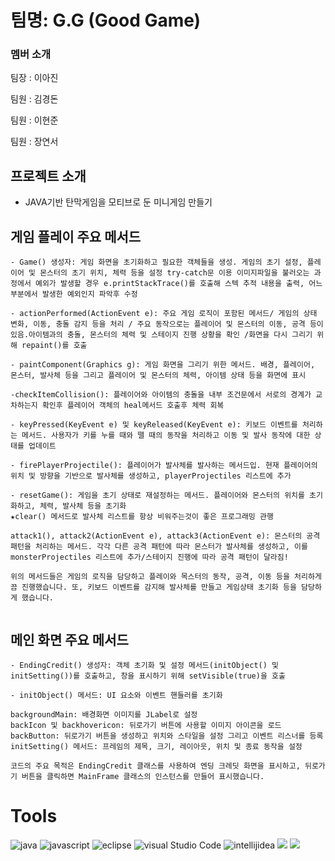 # 팀명: G.G (Good Game)

### 멤버 소개
팀장 : 이아진

팀원 : 김경돈

팀원 : 이현준

팀원 : 장연서 


## 프로젝트 소개 
- JAVA기반 탄막게임을 모티브로 둔 미니게임 만들기
  
  

## 게임 플레이 주요 메서드
```
- Game() 생성자: 게임 화면을 초기화하고 필요한 객체들을 생성. 게임의 초기 설정, 플레이어 및 몬스터의 초기 위치, 체력 등을 설정 try-catch문 이용 이미지파일을 불러오는 과정에서 예외가 발생할 경우 e.printStackTrace()를 호출해 스텍 추적 내용을 출력, 어느부분에서 발생한 예외인지 파악후 수정

- actionPerformed(ActionEvent e): 주요 게임 로직이 포함된 메서드/ 게임의 상태 변화, 이동, 충돌 감지 등을 처리 / 주요 동작으로는 플레이어 및 몬스터의 이동, 공격 등이 있음.아이템과의 충돌, 몬스터의 체력 및 스테이지 진행 상황을 확인 /화면을 다시 그리기 위해 repaint()를 호출

- paintComponent(Graphics g): 게임 화면을 그리기 위한 메서드. 배경, 플레이어, 몬스터, 발사체 등을 그리고 플레이어 및 몬스터의 체력, 아이템 상태 등을 화면에 표시

-checkItemCollision(): 플레이어와 아이템의 충돌을 내부 조건문에서 서로의 경계가 교차하는지 확인후 플레이어 객체의 heal메서드 호출후 체력 회복

- keyPressed(KeyEvent e) 및 keyReleased(KeyEvent e): 키보드 이벤트를 처리하는 메서드. 사용자가 키를 누를 때와 뗄 때의 동작을 처리하고 이동 및 발사 동작에 대한 상태를 업데이트

- firePlayerProjectile(): 플레이어가 발사체를 발사하는 메서드입. 현재 플레이어의 위치 및 방향을 기반으로 발사체를 생성하고, playerProjectiles 리스트에 추가

- resetGame(): 게임을 초기 상태로 재설정하는 메서드. 플레이어와 몬스터의 위치를 초기화하고, 체력, 발사체 등을 초기화
★clear() 메서드로 발사체 리스트를 항상 비워주는것이 좋은 프로그래밍 관행

attack1(), attack2(ActionEvent e), attack3(ActionEvent e): 몬스터의 공격 패턴을 처리하는 메서드. 각각 다른 공격 패턴에 따라 몬스터가 발사체를 생성하고, 이를 monsterProjectiles 리스트에 추가/스테이지 진행에 따라 공격 패턴이 달라짐!

위의 메서드들은 게임의 로직을 담당하고 플레이와 목스터의 동작, 공격, 이동 등을 처리하게끔 진행했습니다. 또, 키보드 이벤트를 감지해 발사체를 만들고 게임상태 초기화 등을 담당하게 했습니다.


```

## 메인 화면 주요 메서드
```
- EndingCredit() 생성자: 객체 초기화 및 설정 메서드(initObject() 및 initSetting())를 호출하고, 창을 표시하기 위해 setVisible(true)을 호출

- initObject() 메서드: UI 요소와 이벤트 핸들러를 초기화

backgroundMain: 배경화면 이미지를 JLabel로 설정
backIcon 및 backhovericon: 뒤로가기 버튼에 사용할 이미지 아이콘을 로드
backButton: 뒤로가기 버튼을 생성하고 위치와 스타일을 설정 그리고 이벤트 리스너를 등록
initSetting() 메서드: 프레임의 제목, 크기, 레이아웃, 위치 및 종료 동작을 설정

코드의 주요 목적은 EndingCredit 클래스를 사용하여 엔딩 크레딧 화면을 표시하고, 뒤로가기 버튼을 클릭하면 MainFrame 클래스의 인스턴스를 만들어 표시했습니다.
```

# Tools
![java](https://img.shields.io/badge/JAVA-007396?style=flat-square&logo=Java&logoColor=white)
![javascript](https://img.shields.io/badge/JAVASCRIPT-F7D1E?style=flat-square&logo=JavaScript&logoColor=white)
![eclipse](https://img.shields.io/badge/Eclipse%20IDE-2C2255?style=flat-square&logo=Eclipse%20IDE&logoColor=white)
![visual Studio Code](https://img.shields.io/badge/Visual%20Studio%20Code-007ACC?style=flat-square&logo=Visual%20Studio%20Code&logoColor=white)
![intellijidea](https://img.shields.io/badge/intellijidea-000000?style=flat-square&logo=intellijidea%20Studio%20Code&logoColor=white)
<img src="https://img.shields.io/badge/Git-F05032?style=flat-square&logo=git&logoColor=white"/>
<img src="https://img.shields.io/badge/GitHub-181717?style=flat-square&logo=GitHub&logoColor=white"/>



